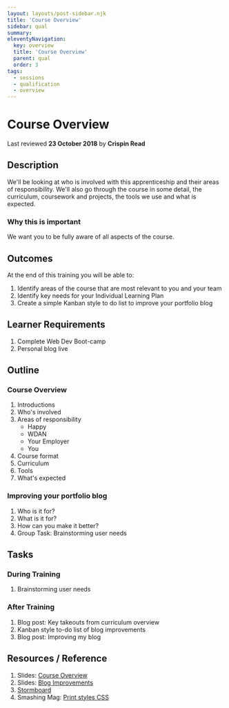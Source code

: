 ```yaml
---
layout: layouts/post-sidebar.njk
title: 'Course Overview'
sidebar: qual
summary: 
eleventyNavigation:
  key: overview
  title: 'Course Overview'
  parent: qual
  order: 3
tags:
  - sessions
  - qualification
  - overview
---
```

# Course Overview
Last reviewed **23 October 2018** by **Crispin Read**

## Description
We'll be looking at who is involved with this apprenticeship and their areas of responsibility.
We'll also go through the course in some detail, the curriculum, coursework and projects, the tools we use and what is expected.

### Why this is important
We want you to be fully aware of all aspects of the course.

## Outcomes

At the end of this training you will be able to:
1. Identify areas of the course that are most relevant to you and your team
1. Identify key needs for your Individual Learning Plan
1. Create a simple Kanban style to do list to improve your portfolio blog

## Learner Requirements

1. Complete Web Dev Boot-camp
1. Personal blog live


## Outline
### Course Overview
1. Introductions
1. Who's involved
1. Areas of responsibility
    - Happy
    - WDAN
    - Your Employer
    - You
1. Course format
1. Curriculum
1. Tools
1. What's expected

### Improving your portfolio blog
1. Who is it for?
1. What is it for?
1. How can you make it better?
1. Group Task: Brainstorming user needs

## Tasks

### During Training
1. Brainstorming user needs

### After Training
1. Blog post: Key takeouts from curriculum overview
1. Kanban style to-do list of blog improvements
1. Blog post: Improving my blog


## Resources / Reference

1. Slides: [Course Overview](https://docs.google.com/presentation/d/1swSqCdjv5Ed1Tfwyp-2X_XnJKzdnsDtUDjo4UOJBNLc/edit#slide=id.g26d06bb88a_0_180)
1. Slides: [Blog Improvements ](https://docs.google.com/presentation/d/1PMaQIrKNCCE3wlax7S3dxroYWpCmWhPtF-WzOylIrS0/edit#slide=id.g441a76ca9f_0_59)
1. [Stormboard](https://stormboard.com/)
1. Smashing Mag: [Print styles CSS](https://www.smashingmagazine.com/2011/11/how-to-set-up-a-print-style-sheet/)
